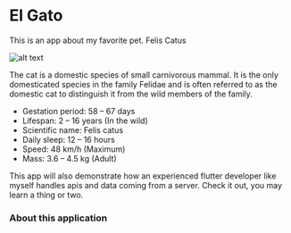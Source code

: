 # El Gato
This is an app about my favorite pet. Felis Catus

![alt text](http://www.whycatwhy.com/wp-content/uploads/2016/05/cat-playing-with-blanket.gif)

The cat is a domestic species of small carnivorous mammal. It is the only domesticated species in the family Felidae and is often referred to as the domestic cat to distinguish it from the wild members of the family.

- Gestation period: 58 – 67 days
- Lifespan: 2 – 16 years (In the wild)
- Scientific name: Felis catus
- Daily sleep: 12 – 16 hours
- Speed: 48 km/h (Maximum)
- Mass: 3.6 – 4.5 kg (Adult)


This app will also demonstrate how an experienced flutter developer like myself handles apis and data coming from a server. 
Check it out, you may learn a thing or two.

### About this application
